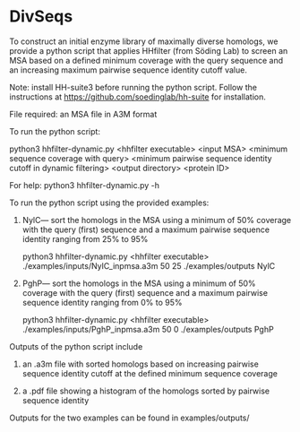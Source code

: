 # DivSeqs
To construct an initial enzyme library of maximally diverse homologs, we provide a python script that applies HHfilter (from Söding Lab) to screen an MSA based on a defined minimum coverage with the query sequence and an increasing maximum pairwise sequence identity cutoff value.

Note: install HH-suite3 before running the python script. Follow the instructions at https://github.com/soedinglab/hh-suite for installation.

File required: an MSA file in A3M format

To run the python script: 

python3 hhfilter-dynamic.py \<hhfilter executable\> \<input MSA\> \<minimum sequence coverage with query\> \<minimum pairwise sequence identity cutoff in dynamic filtering\> \<output directory\> \<protein ID\>

For help: python3 hhfilter-dynamic.py -h

To run the python script using the provided examples:

1. NylC— sort the homologs in the MSA using a minimum of 50% coverage with the query (first) sequence and a maximum pairwise sequence identity ranging from 25% to 95%
   
   python3 hhfilter-dynamic.py \<hhfilter executable\> ./examples/inputs/NylC_inpmsa.a3m 50 25 ./examples/outputs NylC

2. PghP— sort the homologs in the MSA using a minimum of 50% coverage with the query (first) sequence and a maximum pairwise sequence identity ranging from 0% to 95%
   
   python3 hhfilter-dynamic.py \<hhfilter executable\> ./examples/inputs/PghP_inpmsa.a3m 50 0 ./examples/outputs PghP

Outputs of the python script include

1. an .a3m file with sorted homologs based on increasing pairwise sequence identity cutoff at the defined minimum sequence coverage

2. a .pdf file showing a histogram of the homologs sorted by pairwise sequence identity

Outputs for the two examples can be found in examples/outputs/


